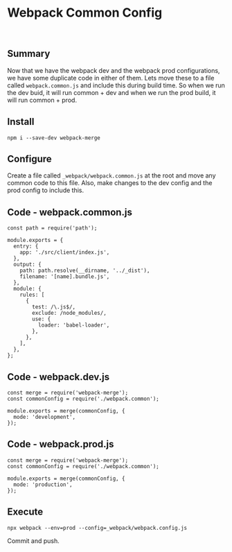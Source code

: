 # Webpack Common Config

&nbsp;

## Summary

Now that we have the webpack dev and the webpack prod configurations, we have some duplicate code in either of them. Lets move these to a file called `webpack.common.js` and include this during build time. So when we run the dev buid, it will run common + dev and when we run the prod build, it will run common + prod.

## Install
`npm i --save-dev webpack-merge`

## Configure

Create a file called `_webpack/webpack.common.js` at the root and move any common code to this file. Also, make changes to the dev config and the prod config to include this.

## Code - webpack.common.js

    const path = require('path');

    module.exports = {
      entry: {
        app: './src/client/index.js',
      },
      output: {
        path: path.resolve(__dirname, '../_dist'),
        filename: '[name].bundle.js',
      },
      module: {
        rules: [
          {
            test: /\.js$/,
            exclude: /node_modules/,
            use: {
              loader: 'babel-loader',
            },
          },
        ],
      },
    };

## Code - webpack.dev.js

    const merge = require('webpack-merge');
    const commonConfig = require('./webpack.common');

    module.exports = merge(commonConfig, {
      mode: 'development',
    });

## Code - webpack.prod.js

    const merge = require('webpack-merge');
    const commonConfig = require('./webpack.common');

    module.exports = merge(commonConfig, {
      mode: 'production',
    });

## Execute

`npx webpack --env=prod --config=_webpack/webpack.config.js`

Commit and push.